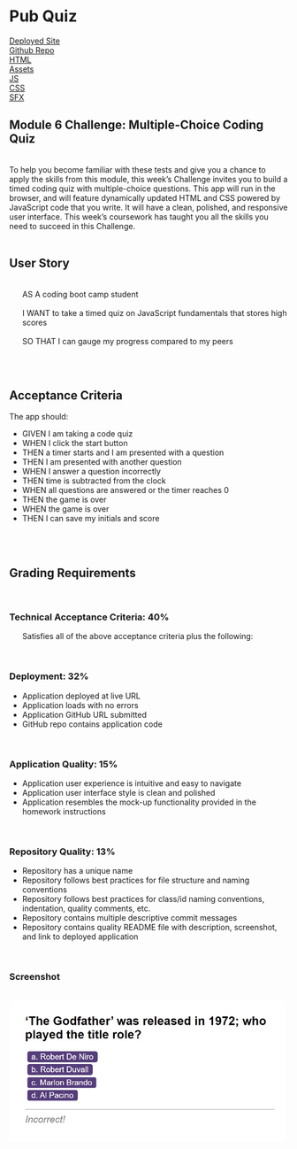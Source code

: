 <h1>Pub Quiz</h1>

[Deployed Site](https://damianfearon.github.io/Pub-Quiz/)</br>
[Github Repo](https://github.com/damianfearon/Pub-Quiz)</br>
[HTML](https://github.com/damianfearon/Pub-Quiz/blob/main/index.html)</br>
[Assets](https://github.com/damianfearon/Pub-Quiz/tree/main/assets)</br>
[JS](https://github.com/damianfearon/Pub-Quiz/tree/main/assets/js)</br>
[CSS](https://github.com/damianfearon/Pub-Quiz/tree/main/assets/css)</br>
[SFX](https://github.com/damianfearon/Pub-Quiz/tree/main/assets/sfx)</br>


<h2>Module 6 Challenge: Multiple-Choice Coding Quiz </h2> 
<br> To help you become familiar with these tests and give you a chance to apply the skills from this module, this week’s Challenge invites you to build a timed coding quiz with multiple-choice questions. This app will run in the browser, and will feature dynamically updated HTML and CSS powered by JavaScript code that you write. It will have a clean, polished, and responsive user interface. This week’s coursework has taught you all the skills you need to succeed in this Challenge. </br>
<br>
<h2>User Story</h2>
<ul>
<br> AS A coding boot camp student </br>
<br> I WANT to take a timed quiz on JavaScript fundamentals that stores high scores </br>
<br> SO THAT I can gauge my progress compared to my peers </ul> </br>
<br>
<h2>Acceptance Criteria</h2>
The app should:
<ul>

<li>GIVEN I am taking a code quiz</li>

<li>WHEN I click the start button</li>

<li>THEN a timer starts and I am presented with a question</li>

<li>THEN I am presented with another question</li>

<li>WHEN I answer a question incorrectly</li>

<li>THEN time is subtracted from the clock</li>

<li>WHEN all questions are answered or the timer reaches 0</li>

<li>THEN the game is over</li>

<li>WHEN the game is over</li>

<li>THEN I can save my initials and score</li> </br>


</ul>
 <br>

<h2>Grading Requirements</h2>
 <br>

<h3>Technical Acceptance Criteria: 40%</h3>

<ul>

Satisfies all of the above acceptance criteria plus the following:

</ul>
 <br>

<h3>Deployment: 32%</h3>

<ul>

<li>Application deployed at live URL</li>

<li>Application loads with no errors</li>

<li>Application GitHub URL submitted</li>

<li>GitHub repo contains application code</li>

</ul>
 <br>

<h3>Application Quality: 15%</h3>

<ul>

<li>Application user experience is intuitive and easy to navigate</li>

<li>Application user interface style is clean and polished</li>

<li>Application resembles the mock-up functionality provided in the homework instructions</li>
</ul>
 <br>

<h3>Repository Quality: 13%</h3>

<ul>

<li>Repository has a unique name</li>

<li>Repository follows best practices for file structure and naming conventions</li>

<li>Repository follows best practices for class/id naming conventions, indentation, quality comments, etc.</li>

<li>Repository contains multiple descriptive commit messages</li>

<li>Repository contains quality README file with description, screenshot, and link to deployed application</li>
</ul>
<br> 



<h3>Screenshot</h3>
<br> 
<img
  src="assets/Screenshot/Screenshot.jpg"
  alt="Alt text"
  title="Optional title"
  style="display: inline-block; margin: 0 auto; max-width: 500px">